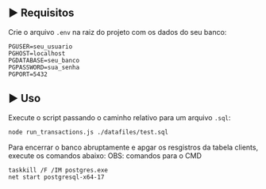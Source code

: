 ## ▶️ Requisitos

Crie o arquivo `.env` na raiz do projeto com os dados do seu banco:

```env
PGUSER=seu_usuario
PGHOST=localhost
PGDATABASE=seu_banco
PGPASSWORD=sua_senha
PGPORT=5432
```

## ▶️ Uso

Execute o script passando o caminho relativo para um arquivo `.sql`:

```bash
node run_transactions.js ./datafiles/test.sql
```

Para encerrar o banco abruptamente e apgar os resgistros da tabela clients, execute os comandos abaixo:
OBS: comandos para o CMD

```bash
taskkill /F /IM postgres.exe
net start postgresql-x64-17
```
